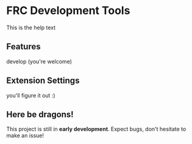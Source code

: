 # FRC Development Tools

This is the help text

## Features

develop (you're welcome)

## Extension Settings

you'll figure it out :)

## Here be dragons!

This project is still in **early development**. Expect bugs, don't hesitate to make an issue!
